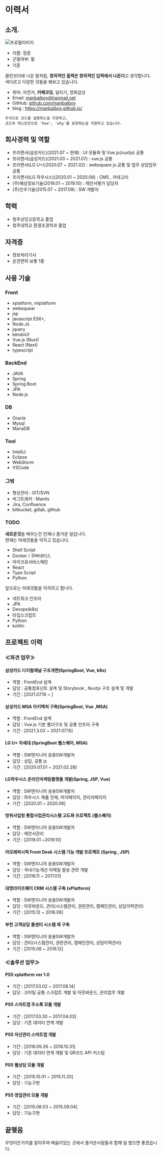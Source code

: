 # 이력서  
## 소개.
![프로필이미지](https://github.com/manbalboy/profile/blob/master/images/JUNG2015.jpg)
- 이름: 정훈
- 군필여부: 필
- 기혼
   
클린코더에 나온 말처럼, **창의적인 출력은 창의적인 입력에서 나온다**고 생각합니다. <br/>
색다르고 다양한 것들을 해보고 있습니다.

- 취미: 자전거, **카페코딩**, 달리기, 영화감상
- Email: manbalboy@hanmail.net
- GitHub: [github.com/manbalboy](https://github.com/manbalboy)
- blog : https://manbalboy.github.io/
```
주석으로 코드를 설명하는걸 지양하고, 
코드와 테스트만으로 'how', 'why'를 표현하는걸 지향하고 있습니다.
```

## 회사경력 및 역할
- 프리랜서(삼성카드)(2021.07 ~ 현재) : UI 모듈화 및 Vue.js(nuxtjs) 공통
- 프리랜서(삼성카드)(2021.03 ~ 2021.07) : vue.js 공통
- 프리랜서(LG U+)(2020.07 ~ 2021.02) : websquare js.공통 및 업무 상담업무 공통
- 프리랜서(LG 하우시스)(2020.01 ~ 2020.06) : CMS , 카테고리
- (주)혜성정보기술(2019.01 ~ 2019.10) : 제안서평가 담당자
- (주)인우기술(2015.07 ~ 2017.09) : SW 개발자

 
## 학력 
- 청주상당고등학교 졸업
- 청주대학교 환경조경학과 졸업
 
## 자격증
- 정보처리기사
- 운전면허 보통 1종

## 사용 기술
### Front
- xplatform, miplatform
- websquear
- jsp
- javascript ES6+, 
- Node.Js
- jquery
- kendoUI
- Vue.js (Nuxt)
- React (Next)
- typescript

### BackEnd
- JAVA
- Spring
- Spring Boot
- JPA
- Node.js

### DB
- Oracle
- Mysql
- MariaDB

### Tool
- IntelliJ
- Eclipse
- WebStorm
- VSCode

### 그밖
- 형상관리 : GIT/SVN
- 버그트래커 : Mantis
- Jira, Confluence
- bitbucket, gitlab, github

### TODO
**새로운것**을 배우는건 언제나 즐거운 일입니다. <br/>
현재는 아래것들을 익히고 있습니다.
- Shell Script
- Docker / 쿠버네티스
- 마이크로서비스패턴
- React
- Type Script
- Python

앞으로는 아래것들을 익히려고 합니다.
- 네트워크 인프라
- JPA
- Devops(k8s)
- 타입스크립트
- Python
- kotilin

## 프로젝트 이력

### ≪파견 업무≫

#### 삼성카드 디지털채널 구조개편(SpringBoot, Vue, k8s)
- 역할 : FrontEnd 설계
- 담당 : 공통컴포넌트 설계 및 Storybook , Nuxtjs 구조 설계 및 개발
- 기간 : [2021.07.16 ~ ]


#### 삼성카드 MSA 아키텍처 구축(SpringBoot, Vue ,MSA)
- 역할 : FrontEnd 설계
- 담당 : Vue.js 기본 폴더구조 및 공통 인프라 구축
- 기간 : [2021.3.02 ~ 2021.07.15]

#### LG U+ 차세대 (SpringBoot 웹스퀘어, MSA)
- 역할 : SW엔지니어 응용SW개발자
- 담당 : 상담, 공통 js
- 기간 : [2020.07.01 ~ 2021.02.28]

#### LG하우시스 온라인마케팅플랫폼 개발(Spring, JSP, Vue)
- 역할 : SW엔지니어 응용SW개발자
- 담당 : 하우시스 제품 전체, 마이페이지, 관리자페이지 
- 기간 : [2020.01 ~ 2020.06]

#### 방위사업청 통합사업관리시스템 고도화 프로젝트 (웹스퀘어)
- 역할 : SW엔지니어 응용SW개발자
- 담당 : 제안서관리
- 기간 : [2019.01 ~2019.10]

#### 아모레퍼시픽 Front Desk 시스템 기능 개발 프로젝트 (Spring , JSP)
- 역할 : SW엔지니어 응용SW개발자
- 담당 : 국내기능개선 이메일 발송 관련 개발
- 기간 : [2016.11 ~ 2017.01]

#### 대명라이프웨이 CRM 시스템 구축 (xPlatform)
- 역할 : SW엔지니어 응용SW개발자
- 담당 : 아웃바운드, 관리(시스템관리, 권한관리, 캠페인관리, 상담이력관리)
- 기간 : [2015.12 ~ 2016.08]


#### 부천 고객상담 콜센터 시스템 재 구축 
- 역할 : SW엔지니어 응용SW개발자
- 담당 : 관리(시스템관리, 권한관리, 캠페인관리, 상담이력관리)
- 기간 : [2015.08 ~ 2016.12]



### ≪솔루션 업무≫

#### PS5 xplatform ver 1.0
- 기간 : [2017.03.02 ~ 2017.08.14]
- 담당 : 코어팀 공통 스크립트 개발 및 아웃바운드, 관리업무 개발

#### PS5 스마트앱 주소록 모듈 개발
- 기간 : [2017.03.30 ~ 2017.04.03]
- 담당 : 기존 데이터 연계 개발

#### PS5 자산관리 스마트앱 개발
- 기간 : [2016.09.26 ~ 2016.10.31]
- 담당 : 기존 데이터 연계 개발 및 QR코드 API 커스텀

#### PS5 웹상담 모듈 개발
- 기간 : [2015.10.01 ~ 2015.11.20]
- 담당 : 기능구현

#### PS5 영업관리 모듈 개발
- 기간 : [2015.08.03 ~ 2015.09.04]
- 담당 : 기능구현
 
## 끝맺음
무엇이든가치를 알아주며 배움이있는 곳에서 
즐거운사람들과 함께 일 했으면 좋겠습니다. 
